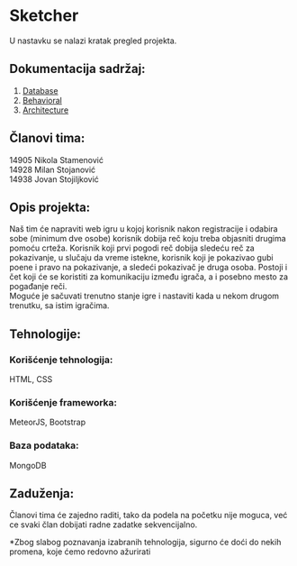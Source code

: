 # Sketcher

U nastavku se nalazi kratak pregled projekta.


## Dokumentacija sadržaj:
1. [Database](Database.md)
2. [Behavioral](Behavioral.md)
3. [Architecture](Architecture.md)


## Članovi tima:
14905 Nikola Stamenović</br>
14928 Milan Stojanović</br>
14938 Jovan Stojiljković</br>

## Opis projekta:
Naš tim će napraviti web igru u kojoj korisnik nakon registracije i odabira sobe (minimum dve osobe) korisnik dobija reč koju treba objasniti drugima pomoću crteža. Korisnik koji prvi pogodi reč dobija sledeću reč za pokazivanje, u slučaju da vreme istekne, korisnik koji je pokazivao gubi poene i pravo na pokazivanje, a sledeći pokazivač je druga osoba. Postoji i čet koji će se koristiti za komunikaciju između igrača, a i posebno mesto za pogađanje reči.</br>
Moguće je sačuvati trenutno stanje igre i nastaviti kada u nekom drugom trenutku, sa istim igračima.
 
## Tehnologije:
### Korišćenje tehnologija: 
HTML, CSS
### Korišćenje frameworka: 
MeteorJS, Bootstrap
### Baza podataka: 
MongoDB

## Zaduženja: 
Članovi tima će zajedno raditi, tako da podela na početku nije moguca, već ce svaki član dobijati radne zadatke sekvencijalno.


*Zbog slabog poznavanja izabranih tehnologija, sigurno će doći do nekih promena, koje ćemo redovno ažurirati
